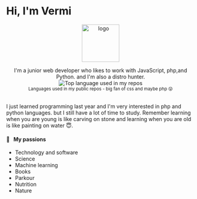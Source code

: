 # Hi, I'm Vermi

<p align="center">
  <a href="https://github.com/mheri613">
    <img width="100" src="https://avatars.githubusercontent.com/u/112502340?s=96&v=4" alt="logo" />
  </a>
</p>

<div align="center">
I'm a junior web developer who likes to work with JavaScript, php,and Python. and I'm also a distro hunter.
</div>

<div align="center">
  <img width="" src="https://github-readme-stats.vercel.app/api/top-langs/?username=mheri613&layout=compact&hide_title=1&card_width=300" alt="Top language used in my repos" />
  <br />
  <small>Languages used in my public repos - big fan of css and maybe php 😛</small>
  <br />
  <br />
</div>

I just learned programming last year and I'm very interested in php and python languages. but I still have a lot of time to study. Remember learning when you are young is like carving on stone and learning when you are old is like painting on water 😇.

#### 🧡 &nbsp;&nbsp;My passions

* Technology and software
* Science 
* Machine learning 
* Books 
* Parkour 
* Nutrition
* Nature

